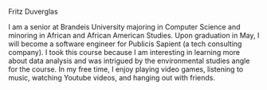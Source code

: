Fritz Duverglas

I am a senior at Brandeis University majoring in Computer Science and minoring in African and African American Studies. Upon graduation in May, I will become a software engineer for Publicis Sapient (a tech consulting company). I took this course because I am interesting in learning more about data analysis and was intrigued by the environmental studies angle for the course. In my free time, I enjoy playing video games, listening to music, watching Youtube videos, and hanging out with friends. 


